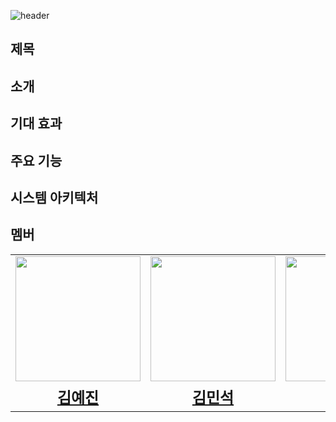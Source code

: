 ![header](https://capsule-render.vercel.app/api?type=transparent&color=ADD8E6&height=300&section=header&text=SmartSiren&fontSize=90&fontAlignY=40&desc=2024%20공개%20SW%20개발자%20대회&descAlign=70)

## 제목

## 소개

## 기대 효과

## 주요 기능

## 시스템 아키텍처

## 멤버
<table>
  <tr> 
    <td><img src="https://avatars.githubusercontent.com/u/118978246?v=4" style="width:200px; height:200px;"></td>
    <td><img src="https://avatars.githubusercontent.com/u/72596552?v=4" style="width:200px; height:200px;"></td>
    <td><img src="https://avatars.githubusercontent.com/u/127498076?v=4" style="width:200px; height:200px;"></td>
    <td><img src="https://avatars.githubusercontent.com/u/57826563?v=4" style="width:200px; height:200px;"></td>
  </tr>
  <tr> 
    <td align='center' style="font-size:24px;"><a href="https://github.com/jennienn"><strong>김예진</strong></a></td> 
    <td align='center' style="font-size:24px;"><a href="https://github.com/vaturn"><strong>김민석</strong></a></td> 
    <td align='center' style="font-size:24px;"><a href="https://github.com/YonghoBae"><strong>배용호</strong></a></td> 
    <td align='center' style="font-size:24px;"><a href="https://github.com/EmpChan"><strong>황재찬</strong></a></td> 
  </tr>
</table>
